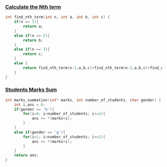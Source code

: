 ### [Calculate the Nth term](https://www.hackerrank.com/challenges/recursion-in-c/problem?isFullScreen=true "Calculate the Nth term")

```c
int find_nth_term(int n, int a, int b, int c) {
    if(n == 1){
        return a;
    }
    else if(n == 2){
        return b;
    }
    else if(n == 3){
        return c;
    }
    else {
        return find_nth_term(n-1,a,b,c)+find_nth_term(n-2,a,b,c)+find_nth_term(n-3,a,b,c);
    }
}
```

### [Students Marks Sum](https://www.hackerrank.com/challenges/students-marks-sum/problem?isFullScreen=true "Students Marks Sum")

```c
int marks_summation(int* marks, int number_of_students, char gender) {
    int i,ans = 0;
    if(gender == 'b'){
        for(i=0; i<number_of_students; i+=2){
            ans += *(marks+i);
        }
    }
    else if(gender == 'g'){
        for(i=1; i<number_of_students; i+=2){
            ans += *(marks+i);
        }
    }
    return ans;
}
```